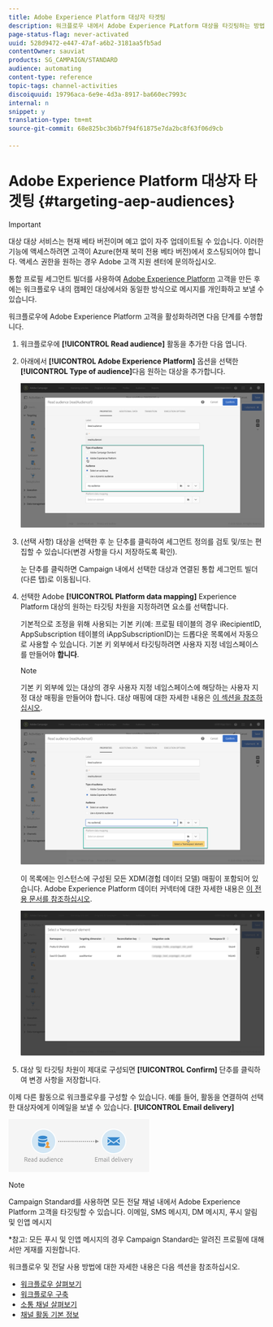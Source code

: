```yaml
---
title: Adobe Experience Platform 대상자 타겟팅
description: 워크플로우 내에서 Adobe Experience PLatform 대상을 타깃팅하는 방법을 알아봅니다.
page-status-flag: never-activated
uuid: 528d9472-e447-47af-a6b2-3181aa5fb5ad
contentOwner: sauviat
products: SG_CAMPAIGN/STANDARD
audience: automating
content-type: reference
topic-tags: channel-activities
discoiquuid: 19796aca-6e9e-4d3a-8917-ba660ec7993c
internal: n
snippet: y
translation-type: tm+mt
source-git-commit: 68e825bc3b6b7f94f61875e7da2bc8f63f06d9cb

---
```



# Adobe Experience Platform 대상자 타겟팅 {#targeting-aep-audiences}

>[!IMPORTANT]
>
>대상 대상 서비스는 현재 베타 버전이며 예고 없이 자주 업데이트될 수 있습니다. 이러한 기능에 액세스하려면 고객이 Azure(현재 북미 전용 베타 버전)에서 호스팅되어야 합니다. 액세스 권한을 원하는 경우 Adobe 고객 지원 센터에 문의하십시오.

통합 프로필 세그먼트 빌더를 사용하여 [Adobe Experience Platform](../../audiences/using/aep-about-audience-destinations-service.md) 고객을 만든 후에는 워크플로우 내의 캠페인 대상에서와 동일한 방식으로 메시지를 개인화하고 보낼 수 있습니다.

워크플로우에 Adobe Experience Platform 고객을 활성화하려면 다음 단계를 수행합니다.

1. 워크플로우에 **[!UICONTROL Read audience]** 활동을 추가한 다음 엽니다.

1. 아래에서 **[!UICONTROL Adobe Experience Platform]** 옵션을 선택한 **[!UICONTROL Type of audience]**&#x200B;다음 원하는 대상을 추가합니다.

   ![](assets/aep_wkf_readaudience.png)

1. (선택 사항) 대상을 선택한 후 눈 단추를 클릭하여 세그먼트 정의를 검토 및/또는 편집할 수 있습니다(변경 사항을 다시 저장하도록 확인).

   눈 단추를 클릭하면 Campaign 내에서 선택한 대상과 연결된 통합 세그먼트 빌더(다른 탭)로 이동됩니다.

1. 선택한 Adobe **[!UICONTROL Platform data mapping]** Experience Platform 대상의 원하는 타깃팅 차원을 지정하려면 요소를 선택합니다.

   기본적으로 조정을 위해 사용되는 기본 키(예: 프로필 테이블의 경우 iRecipientID, AppSubscription 테이블의 iAppSubscriptionID)는 드롭다운 목록에서 자동으로 사용할 수 있습니다. 기본 키 외부에서 타깃팅하려면 사용자 지정 네임스페이스를 만들어야 **합니다**.

   >[!NOTE]
   >
   >기본 키 외부에 있는 대상의 경우 사용자 지정 네임스페이스에 해당하는 사용자 지정 대상 매핑을 만들어야 합니다. 대상 매핑에 대한 자세한 내용은 [이 섹션을 참조하십시오](../../administration/using/target-mappings-in-campaign.md).

   ![](assets/aep_wkf_readaudience_namespace.png)

   이 목록에는 인스턴스에 구성된 모든 XDM(경험 데이터 모델) 매핑이 포함되어 있습니다. Adobe Experience Platform 데이터 커넥터에 대한 자세한 내용은 [이 전용 문서를 참조하십시오](../../developing/using/aep-about-data-connector.md).

   ![](assets/aep_wkf_readaudience_namespace2.png)

1. 대상 및 타깃팅 차원이 제대로 구성되면 **[!UICONTROL Confirm]** 단추를 클릭하여 변경 사항을 저장합니다.

이제 다른 활동으로 워크플로우를 구성할 수 있습니다. 예를 들어, 활동을 연결하여 선택한 대상자에게 이메일을 보낼 수 있습니다. **[!UICONTROL Email delivery]**

![](assets/aep_wkf_email.png)

>[!NOTE]
>
>Campaign Standard를 사용하면 모든 전달 채널 내에서 Adobe Experience Platform 고객을 타깃팅할 수 있습니다. 이메일, SMS 메시지, DM 메시지, 푸시 알림 및 인앱 메시지
>
>*참고: 모든 푸시 및 인앱 메시지의 경우 Campaign Standard는 알려진 프로필에 대해서만 게재를 지원합니다.

워크플로우 및 전달 사용 방법에 대한 자세한 내용은 다음 섹션을 참조하십시오.

* [워크플로우 살펴보기](../../automating/using/get-started-workflows.md)
* [워크플로우 구축](../../automating/using/building-a-workflow.md)
* [소통 채널 살펴보기](../../channels/using/get-started-communication-channels.md)
* [채널 활동 기본 정보](../../automating/using/about-channel-activities.md)
